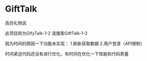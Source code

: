 # GiftTalk
高仿礼物说

此项目转为GifyTalk-1-2
请搜索GiftTalk-1-2

因为时间的原因一下功能未实现：
  1.刷新获取数据
  2.用户登录（API限制）

时间紧迫代码还没有进行优化，有时间在优化一下性能和代码质量
